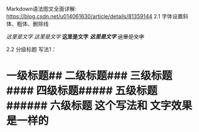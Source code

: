 Markdown语法图文全面详解: https://blog.csdn.net/u014061630/article/details/81359144
2.1 字体设置斜体、粗体、删除线

*这里是文字*
_这里是文字_
**这里是文字**
***这里是文字***
~~这里是文字~~

2.2 分级标题
写法1：
# 一级标题## 二级标题### 三级标题#### 四级标题##### 五级标题###### 六级标题  这个写法和 **文字**效果是一样的